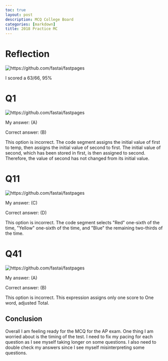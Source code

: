 ```yaml
---
toc: true
layout: post
description: MCQ College Board
categories: [markdown]
title: 2018 Practice MC
---
```


# Reflection

![]({{site.baseurl}}/images/2018mc.png "https://github.com/fastai/fastpages")

I scored a 63/66, 95%

# Q1
![]({{site.baseurl}}/images/2018q1.png "https://github.com/fastai/fastpages")

My answer: (A) 

Correct answer: (B) 

This option is incorrect. The code segment assigns the initial value of first to temp, then assigns the initial value of second to first. The initial value of second, which has been stored in first, is then assigned to second. Therefore, the value of second has not changed from its initial value.

# Q11
![]({{site.baseurl}}/images/2018q11.png "https://github.com/fastai/fastpages")

My answer: (C)

Correct answer: (D)

This option is incorrect. The code segment selects "Red" one-sixth of the time, "Yellow" one-sixth of the time, and "Blue" the remaining two-thirds of the time.

# Q41
![]({{site.baseurl}}/images/2018q41.png "https://github.com/fastai/fastpages")

My answer: (A)

Correct answer: (B)

This option is incorrect. This expression assigns only one score to One word, adjusted Total.

## Conclusion
Overall I am feeling ready for the MCQ for the AP exam. One thing I am worried about is the timing of the test. I need to fix my pacing for each question as I see myself taking longer on some questions. I also need to double check my answers since I see myself misinterpreting some questions.
